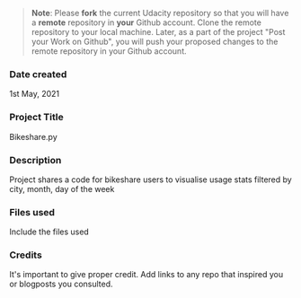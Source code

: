 >**Note**: Please **fork** the current Udacity repository so that you will have a **remote** repository in **your** Github account. Clone the remote repository to your local machine. Later, as a part of the project "Post your Work on Github", you will push your proposed changes to the remote repository in your Github account.

### Date created
1st May, 2021

### Project Title
Bikeshare.py

### Description
Project shares a code for bikeshare users to visualise usage stats filtered by city, month, day of the week

### Files used
Include the files used

### Credits
It's important to give proper credit. Add links to any repo that inspired you or blogposts you consulted.
